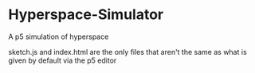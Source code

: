 # Hyperspace-Simulator
A p5 simulation of hyperspace

sketch.js and index.html are the only files that aren't the same as what is given by default via the p5 editor
